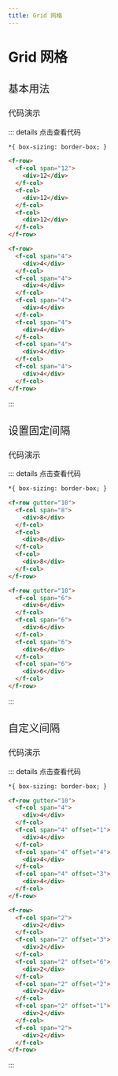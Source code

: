 ```yaml
---
title: Grid 网格
---
```


# Grid 网格

<h2 style="font-weight:normal">基本用法</h2>

<ClientOnly>

<grid-demos></grid-demos>

</ClientOnly>

<h3 style="font-weight:normal">代码演示</h3>

::: details 点击查看代码

```html
*{ box-sizing: border-box; }

<f-row>
  <f-col span="12">
    <div>12</div>
  </f-col>
  <f-col>
    <div>12</div>
  </f-col>
  <f-col>
    <div>12</div>
  </f-col>
</f-row>

<f-row>
  <f-col span="4">
    <div>4</div>
  </f-col>
  <f-col span="4">
    <div>4</div>
  </f-col>
  <f-col span="4">
    <div>4</div>
  </f-col>
  <f-col span="4">
    <div>4</div>
  </f-col>
  <f-col span="4">
    <div>4</div>
  </f-col>
  <f-col span="4">
    <div>4</div>
  </f-col>
</f-row>
```

:::
<br/>

<h2 style="font-weight:normal">设置固定间隔</h2>

<ClientOnly>
  <grid-gutter-demos></grid-gutter-demos>
</ClientOnly>

<h3 style="font-weight:normal">代码演示</h3>

::: details 点击查看代码

```html
*{ box-sizing: border-box; }

<f-row gutter="10">
  <f-col span="8">
    <div>8</div>
  </f-col>
  <f-col>
    <div>8</div>
  </f-col>
  <f-col>
    <div>8</div>
  </f-col>
</f-row>

<f-row gutter="10">
  <f-col span="6">
    <div>6</div>
  </f-col>
  <f-col span="6">
    <div>6</div>
  </f-col>
  <f-col span="6">
    <div>6</div>
  </f-col>
  <f-col span="6">
    <div>6</div>
  </f-col>
</f-row>
```

:::
<br/>

<h2 style="font-weight:normal">自定义间隔</h2>

<ClientOnly>
  <grid-offset-demos></grid-offset-demos>
</ClientOnly>

<h3 style="font-weight:normal">代码演示</h3>

::: details 点击查看代码

```html
*{ box-sizing: border-box; }

<f-row gutter="10">
  <f-col span="4">
    <div>4</div>
  </f-col>
  <f-col span="4" offset="1">
    <div>4</div>
  </f-col>
  <f-col span="4" offset="4">
    <div>4</div>
  </f-col>
  <f-col span="4" offset="3">
    <div>4</div>
  </f-col>
</f-row>

<f-row>
  <f-col span="2">
    <div>2</div>
  </f-col>
  <f-col span="2" offset="3">
    <div>2</div>
  </f-col>
  <f-col span="2" offset="6">
    <div>2</div>
  </f-col>
  <f-col span="2" offset="2">
    <div>2</div>
  </f-col>
  <f-col span="2" offset="1">
    <div>2</div>
  </f-col>
  <f-col span="2">
    <div>2</div>
  </f-col>
</f-row>
```

:::
